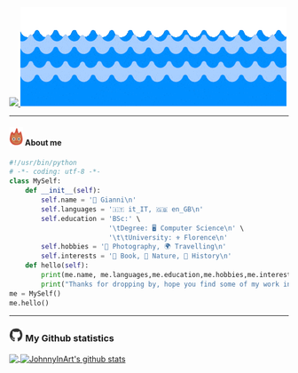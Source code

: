 

<a href="https://git.io/typing-svg"> 
<img src="https://readme-typing-svg.herokuapp.com?font=Shadows+Into+Light&duration=3333&color=F7BE2E&vCenter=true&multiline=true&height=80&width=300&lines=Hi+there+%F0%9F%91%8B;Welcome+to+my+pool">
<img src="https://github.com/JohnnyInArt/JohnnyInArt/blob/main/images/wave.gif" width='auto'>
</a>

---
#### <img src='https://github.com/JohnnyInArt/JohnnyInArt/blob/main/images/calsifer.gif' width='25px' > About me

```python
#!/usr/bin/python
# -*- coding: utf-8 -*-
class MySelf:
    def __init__(self):
        self.name = '🐻 Gianni\n'
        self.languages = '🇮🇹 it_IT, 🇬🇧 en_GB\n'
        self.education = 'BSc:' \
                         '\tDegree: 🖥️ Computer Science\n' \
                         '\t\tUniversity: ⚜️ Florence\n'
        self.hobbies = '📸 Photography, 🌍 Travelling\n'
        self.interests = '📗 Book, 🌳 Nature, 📜 History\n'
    def hello(self):
        print(me.name, me.languages,me.education,me.hobbies,me.interests)
        print("Thanks for dropping by, hope you find some of my work interesting.")
me = MySelf()
me.hello()
```
---
### <img src='https://github.com/JohnnyInArt/JohnnyInArt/blob/main/images/github.webp' width='25px'> My Github statistics

<a  href="https://github.com/JohnnyInArt/">
<img align="center" src="https://github-readme-stats.vercel.app/api/top-langs/?username=JohnnyInArt&hide=html&theme=slateorange">
</a>
<a href="https://github.com/JohnnyInArt/">
  <img align="center" src="https://github-readme-stats.vercel.app/api?username=JohnnyInArt&count_private=true&show_icons=true&theme=slateorange" alt="JohnnyInArt's github stats" />
</a>
